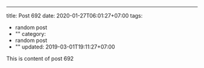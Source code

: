 ---
title: Post 692
date: 2020-01-27T06:01:27+07:00
tags:
  - random post
  - ""
category:
  - random post
  - ""
updated: 2019-03-01T19:11:27+07:00

This is content of post 692